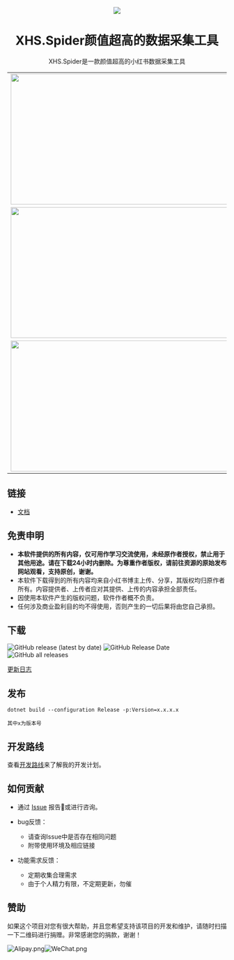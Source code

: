 <p align="center">
  <a href="https://github.com/xisuo67/XHS-Spider">
      <img src="https://ci.xiaohongshu.com/49fd555a-b46b-49fd-b5a5-053fb4a536dc">
  </a>
</p>
<h1 align="center">XHS.Spider颜值超高的数据采集工具</h1>

<div align="center">

XHS.Spider是一款颜值超高的小红书数据采集工具
</div>
<table>
    <tr>
        <td><img height="300px" width="500px" src="http://yfloves.cn/source/XHS1.png"/></td>
        <td><img  height="300px" width="500px" src="http://yfloves.cn/source/XHS2.png"/></td>
    </tr>
        <tr>
         <td><img  height="300px" width="500px" src="http://yfloves.cn/source/XHS3.png"/></td>
        <td><img  height="300px" width="500px" src="http://yfloves.cn/source/XHS4.png"/></td>
    </tr>
        </tr>
        <tr>
         <td><img  height="300px" width="500px" src="http://yfloves.cn/source/XHS5.png"/></td>
        <td><img  height="300px" width="500px" src="http://yfloves.cn/source/XHS6.png"/></td>
    </tr>
</table>

## 链接

- [文档](https://zhuanlan.zhihu.com/p/627192197)

## 免责申明

- **本软件提供的所有内容，仅可用作学习交流使用，未经原作者授权，禁止用于其他用途。请在下载24小时内删除。为尊重作者版权，请前往资源的原始发布网站观看，支持原创，谢谢。**
- 本软件下载得到的所有内容均来自小红书博主上传、分享，其版权均归原作者所有。内容提供者、上传者应对其提供、上传的内容承担全部责任。
- 因使用本软件产生的版权问题，软件作者概不负责。
- 任何涉及商业盈利目的均不得使用，否则产生的一切后果将由您自己承担。

## 下载

<p align="left">
    <a href="https://github.com/xisuo67/XHS-Spider/releases/latest" style="text-decoration:none">
       <img alt="GitHub release (latest by date)" src="https://img.shields.io/github/v/release/xisuo67/XHS-Spider">
    </a>
    <a href="https://github.com/xisuo67/XHS-Spider/releases/latest" style="text-decoration:none">
       <img alt="GitHub Release Date" src="https://img.shields.io/github/release-date/xisuo67/XHS-Spider">
    </a>
    <a href="https://github.com/xisuo67/XHS-Spider/releases" style="text-decoration:none">
       <img alt="GitHub all releases" src="https://img.shields.io/github/downloads/xisuo67/XHS-Spider/total">
    </a>
</p>

[更新日志](CHANGELOG.md)

## 发布

`dotnet build --configuration Release -p:Version=x.x.x.x`

```
其中x为版本号
```

## 开发路线

查看[开发路线](https://github.com/users/xisuo67/projects/5)来了解我的开发计划。

## 如何贡献

- 通过 [Issue](https://github.com/xisuo67/XHS-Spider/issues) 报告:bug:或进行咨询。
- bug反馈：

  - 请查询Issue中是否存在相同问题
  - 附带使用环境及相应链接
- 功能需求反馈：

  - 定期收集合理需求
  - 由于个人精力有限，不定期更新，勿催




## 赞助

如果这个项目对您有很大帮助，并且您希望支持该项目的开发和维护，请随时扫描一下二维码进行捐赠。非常感谢您的捐款，谢谢！

![Alipay.png](http://yfloves.cn/source/alipay435x450.png)![WeChat.png](http://yfloves.cn/source/wechatpay435x450.png)

